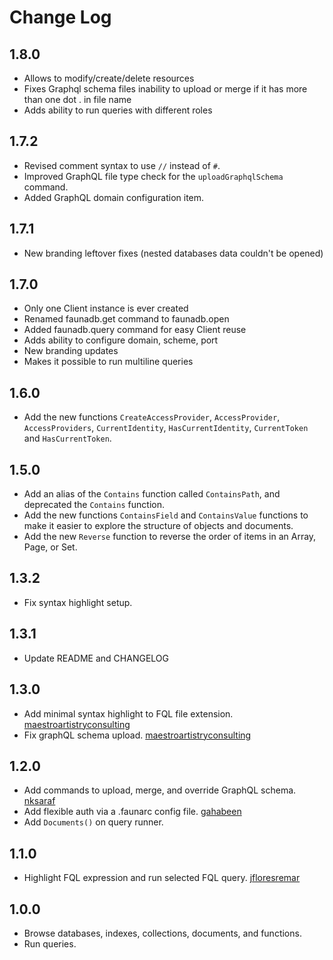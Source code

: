 # Change Log

## 1.8.0

- Allows to modify/create/delete resources
- Fixes Graphql schema files inability to upload or merge if it has more than one dot . in file name
- Adds ability to run queries with different roles

## 1.7.2

- Revised comment syntax to use `//` instead of `#`.
- Improved GraphQL file type check for the `uploadGraphqlSchema` command.
- Added GraphQL domain configuration item.

## 1.7.1

- New branding leftover fixes (nested databases data couldn't be opened)

## 1.7.0

- Only one Client instance is ever created
- Renamed faunadb.get command to faunadb.open
- Added faunadb.query command for easy Client reuse
- Adds ability to configure domain, scheme, port
- New branding updates
- Makes it possible to run multiline queries

## 1.6.0

- Add the new functions `CreateAccessProvider`, `AccessProvider`, `AccessProviders`, `CurrentIdentity`, `HasCurrentIdentity`, `CurrentToken` and `HasCurrentToken`.

## 1.5.0

- Add an alias of the `Contains` function called `ContainsPath`, and deprecated the `Contains` function.
- Add the new functions `ContainsField` and `ContainsValue` functions to make it easier to explore the structure of objects and documents.
- Add the new `Reverse` function to reverse the order of items in an Array, Page, or Set.

## 1.3.2

- Fix syntax highlight setup.

## 1.3.1

- Update README and CHANGELOG

## 1.3.0

- Add minimal syntax highlight to FQL file extension. [maestroartistryconsulting](https://github.com/maestroartistryconsulting)
- Fix graphQL schema upload. [maestroartistryconsulting](https://github.com/maestroartistryconsulting)

## 1.2.0

- Add commands to upload, merge, and override GraphQL schema. [nksaraf](https://github.com/nksaraf)
- Add flexible auth via a .faunarc config file. [gahabeen](https://github.com/gahabeen)
- Add `Documents()` on query runner.

## 1.1.0

- Highlight FQL expression and run selected FQL query. [jfloresremar](https://github.com/jfloresremar)

## 1.0.0

- Browse databases, indexes, collections, documents, and functions.
- Run queries.
